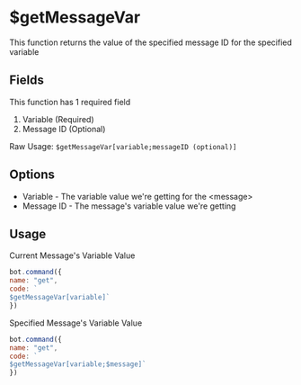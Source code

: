 # $getMessageVar

This function returns the value of the specified message ID for the specified variable

## Fields

This function has 1 required field

1. Variable \(Required\)
2. Message ID \(Optional\)

Raw Usage: `$getMessageVar[variable;messageID (optional)]`

## Options

* Variable - The variable value we're getting for the &lt;message&gt;
* Message ID - The message's variable value we're getting

## Usage

Current Message's Variable Value

```javascript
bot.command({
name: "get", 
code: `
$getMessageVar[variable]`
})
```

Specified Message's Variable Value

```javascript
bot.command({
name: "get", 
code: `
$getMessageVar[variable;$message]`
})
```

